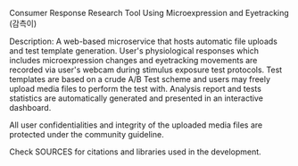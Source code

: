 Consumer Response Research Tool Using Microexpression and Eyetracking (감측이)
 
Description:
A web-based microservice that hosts automatic file uploads and test template generation. User's physiological responses which includes microexpression changes and eyetracking movements are recorded via user's webcam during stimulus exposure test protocols. 
Test templates are based on a crude A/B Test scheme and users may freely upload media files to perform the test with.
Analysis report and tests statistics are automatically generated and presented in an interactive dashboard.
 
All user confidentialities and integrity of the uploaded media files are protected under the community guideline. 
 
Check SOURCES for citations and libraries used in the development. 